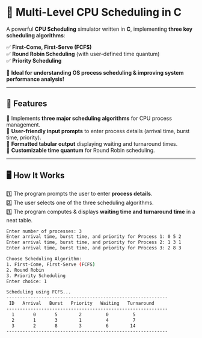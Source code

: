 # 🚀 Multi-Level CPU Scheduling in C  

A powerful **CPU Scheduling** simulator written in **C**, implementing **three key scheduling algorithms**:  

✅ **First-Come, First-Serve (FCFS)**  
✅ **Round Robin Scheduling** (with user-defined time quantum)  
✅ **Priority Scheduling**  

📌 **Ideal for understanding OS process scheduling & improving system performance analysis!**  

---

## 📜 Features  
🔹 Implements **three major scheduling algorithms** for CPU process management.  
🔹 **User-friendly input prompts** to enter process details (arrival time, burst time, priority).  
🔹 **Formatted tabular output** displaying waiting and turnaround times.  
🔹 **Customizable time quantum** for Round Robin scheduling.  

---

## 🖥️ How It Works  
1️⃣ The program prompts the user to enter **process details**.  
2️⃣ The user selects one of the three scheduling algorithms.  
3️⃣ The program computes & displays **waiting time and turnaround time** in a neat table.  

```bash
Enter number of processes: 3
Enter arrival time, burst time, and priority for Process 1: 0 5 2
Enter arrival time, burst time, and priority for Process 2: 1 3 1
Enter arrival time, burst time, and priority for Process 3: 2 8 3

Choose Scheduling Algorithm:
1. First-Come, First-Serve (FCFS)
2. Round Robin
3. Priority Scheduling
Enter choice: 1

Scheduling using FCFS...
------------------------------------------------------------
 ID   Arrival   Burst   Priority   Waiting   Turnaround
------------------------------------------------------------
  1       0       5        2         0         5
  2       1       3        1         4         7
  3       2       8        3         6        14
------------------------------------------------------------
